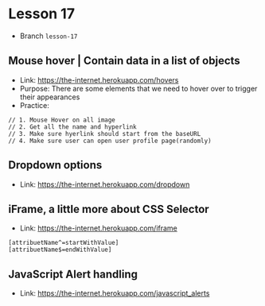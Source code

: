 # Lesson 17
* Branch `lesson-17`

## Mouse hover | Contain data in a list of objects
* Link: https://the-internet.herokuapp.com/hovers
* Purpose: There are some elements that we need to hover over to trigger
their appearances
* Practice:
```
// 1. Mouse Hover on all image
// 2. Get all the name and hyperlink
// 3. Make sure hyerlink should start from the baseURL
// 4. Make sure user can open user profile page(randomly)
```

## Dropdown options
* Link: https://the-internet.herokuapp.com/dropdown

## iFrame, a little more about CSS Selector
* Link: https://the-internet.herokuapp.com/iframe

```
[attribuetName^=startWithValue]
[attribuetName$=endWithValue]
```

## JavaScript Alert handling
* Link: https://the-internet.herokuapp.com/javascript_alerts